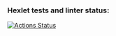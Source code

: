 ### Hexlet tests and linter status:
[![Actions Status](https://github.com/azeos1101/devops-for-programmers-project-77/workflows/hexlet-check/badge.svg)](https://github.com/azeos1101/devops-for-programmers-project-77/actions)